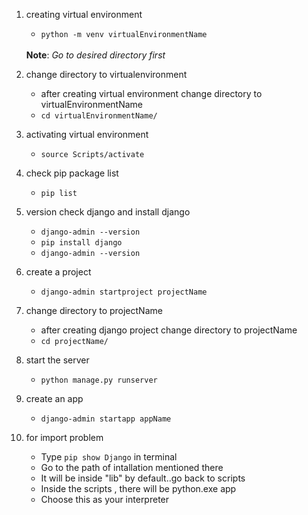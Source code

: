 1. creating virtual environment
    - <code>python -m venv virtualEnvironmentName</code> 
    <br>
    <b>Note</b>: <i>Go to desired directory first</i>

2. change directory to virtualenvironment
    - after creating virtual environment change directory to virtualEnvironmentName
    - <code>cd virtualEnvironmentName/</code>

2. activating virtual environment
    - <code>source Scripts/activate</code>

3. check pip package list
    - <code>pip list</code>

4. version check django and install django
    - <code>django-admin --version</code>
    - <code>pip install django</code>
    - <code>django-admin --version</code>

5. create a project
    - <code>django-admin startproject projectName</code>

6. change directory to projectName
    - after creating django project change directory to projectName
    - <code>cd projectName/</code>

7. start the server
    - <code>python manage.py runserver</code>

8. create an app
    - <code>django-admin startapp appName</code>

9. for import problem
    - Type <code>pip show Django</code> in terminal
    - Go to the path of intallation mentioned there
    - It will be inside "lib" by default..go back to scripts
    - Inside the scripts , there will be python.exe app
    - Choose this as your interpreter